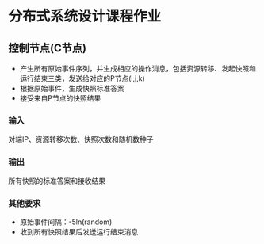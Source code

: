# 分布式系统设计课程作业

## 控制节点(C节点)

- 产生所有原始事件序列，并生成相应的操作消息，包括资源转移、发起快照和运行结束三类，发送给对应的P节点(i,j,k)
- 根据原始事件，生成快照标准答案
- 接受来自P节点的快照结果

### 输入

对端IP、资源转移次数、快照次数和随机数种子

### 输出

所有快照的标准答案和接收结果

### 其他要求

- 原始事件间隔：-5ln(random)
- 收到所有快照结果后发送运行结束消息
